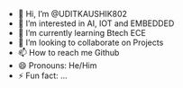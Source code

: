 - 👋 Hi, I’m @UDITKAUSHIK802
- 👀 I’m interested in AI, IOT and EMBEDDED
- 🌱 I’m currently learning Btech ECE
- 💞️ I’m looking to collaborate on Projects
- 📫 How to reach me Github 
- 😄 Pronouns: He/Him
- ⚡ Fun fact: ...

<!---
UDITKAUSHIK802/UDITKAUSHIK802 is a ✨ special ✨ repository because its `README.md` (this file) appears on your GitHub profile.
You can click the Preview link to take a look at your changes.
--->
